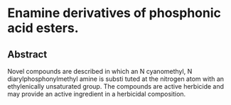 # Enamine derivatives of phosphonic acid esters.

## Abstract
Novel compounds are described in which an N cyanomethyl, N diarylphosphonylmethyl amine is substi tuted at the nitrogen atom with an ethylenically unsaturated group. The compounds are active herbicide and may provide an active ingredient in a herbicidal composition.